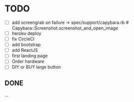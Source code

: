 # TODO

- [ ] add screengrab on failure -> spec/support/capybara.rb # Capybara::Screenshot.screenshot_and_open_image
- [ ] heroku deploy
- [ ] fix CircleCI
- [ ] add bootstrap
- [ ] add ReactJS
- [ ] first landing page
- [ ] Order hardware
- [ ] DIY or BUY large button

## DONE

...
